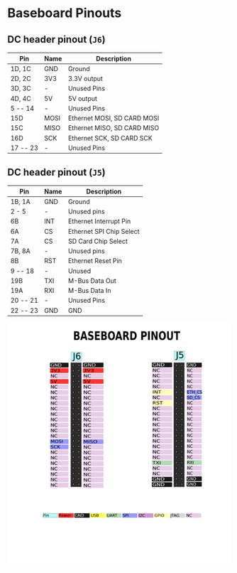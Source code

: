 # **Baseboard Pinouts**

## DC header pinout (`J6`)

| Pin      | Name | Description                 |
| -------- | ---- | --------------------------- |
| 1D, 1C   | GND  | Ground                      |
| 2D, 2C   | 3V3  | 3.3V output                 |
| 3D, 3C   | -    | Unused Pins                 |
| 4D, 4C   | 5V   | 5V output                   |
| 5 -- 14  | -    | Unused Pins                 |
| 15D      | MOSI | Ethernet MOSI, SD CARD MOSI |
| 15C      | MISO | Ethernet MISO, SD CARD MISO |
| 16D      | SCK  | Ethernet SCK, SD CARD SCK   |
| 17 -- 23 | -    | Unused Pins                 |

## DC header pinout (`J5`)

| Pin      | Name | Description              |
| -------- | ---- | ------------------------ |
| 1B, 1A   | GND  | Ground                   |
| 2 - 5    | -    | Unused pins              |
| 6B       | INT  | Ethernet Interrupt Pin   |
| 6A       | CS   | Ethernet SPI Chip Select |
| 7A       | CS   | SD Card Chip Select      |
| 7B, 8A   | -    | Unused pins              |
| 8B       | RST  | Ethernet Reset Pin       |
| 9 -- 18  | -    | Unused                   |
| 19B      | TXI  | M-Bus Data Out           |
| 19A      | RXI  | M-Bus Data In            |
| 20 -- 21 | -    | Unused Pins              |
| 22 -- 23 | GND  | GND                      |

![Baseboard Pin Sockets](images/baseboard-pinout.png)
